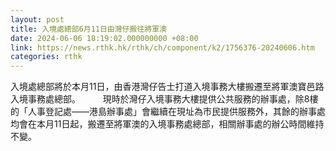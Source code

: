 ```yaml
---
layout: post
title: 入境處總部6月11日由灣仔搬往將軍澳
date: 2024-06-06 18:19:02.000000000 +08:00
link: https://news.rthk.hk/rthk/ch/component/k2/1756376-20240606.htm
categories: rthk
---
```


入境處總部將於本月11日，由香港灣仔告士打道入境事務大樓搬遷至將軍澳寶邑路入境事務處總部。
　　 
現時於灣仔入境事務大樓提供公共服務的辦事處，除8樓的「人事登記處——港島辦事處」會繼續在現址為市民提供服務外，其餘的辦事處均會在本月11日起，搬遷至將軍澳的入境事務處總部，相關辦事處的辦公時間維持不變。
　　
